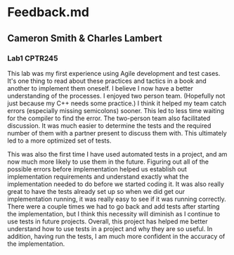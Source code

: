 # Feedback.md
## Cameron Smith & Charles Lambert
### Lab1 CPTR245


  This lab was my first experience using Agile development and test cases. It's
one thing to read about these practices and tactics in a book and another to
implement them oneself. I believe I now have a better understanding of the
processes. I enjoyed two person team. (Hopefully not just because my C++ needs
some practice.) I think it helped my team catch errors (especially missing
semicolons) sooner. This led to less time waiting for the compiler to find the
error. The two-person team also facilitated discussion. It was much easier to
determine the tests and the required number of them with a partner present to
discuss them with. This ultimately led to a more optimized set of tests.

  This was also the first time I have used automated tests in a project, and am
now much more likely to use them in the future. Figuring out all of the possible
errors before implementation helped us establish out implementation requirements
and understand exactly what the implementation needed to do before we started
coding it. It was also really great to have the tests already set up so when we
did get our implementation running, it was really easy to see if it was running
correctly. There were a couple times we had to go back and add tests after
starting the implementation, but I think this necessity will diminish as I
continue to use tests in future projects. Overall, this project has helped me
better understand how to use tests in a project and why they are so useful. In
addition, having run the tests, I am much more confident in the accuracy of the
implementation. 

